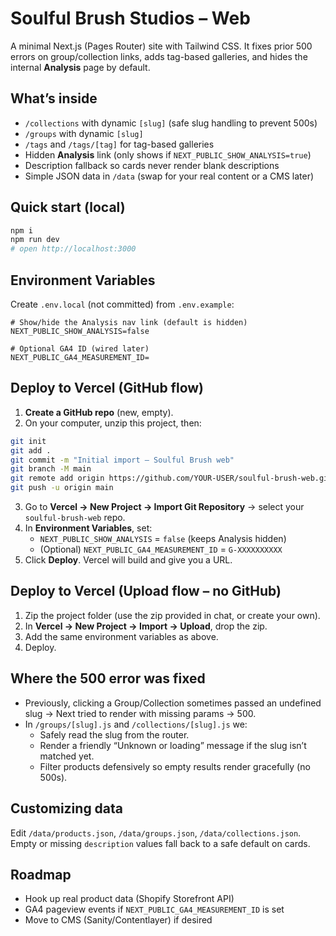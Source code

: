 # Soulful Brush Studios – Web

A minimal Next.js (Pages Router) site with Tailwind CSS. It fixes prior 500 errors on group/collection links, adds tag-based galleries, and hides the internal **Analysis** page by default.

## What’s inside
- `/collections` with dynamic `[slug]` (safe slug handling to prevent 500s)
- `/groups` with dynamic `[slug]`
- `/tags` and `/tags/[tag]` for tag-based galleries
- Hidden **Analysis** link (only shows if `NEXT_PUBLIC_SHOW_ANALYSIS=true`)
- Description fallback so cards never render blank descriptions
- Simple JSON data in `/data` (swap for your real content or a CMS later)

## Quick start (local)
```bash
npm i
npm run dev
# open http://localhost:3000
```

## Environment Variables
Create `.env.local` (not committed) from `.env.example`:

```
# Show/hide the Analysis nav link (default is hidden)
NEXT_PUBLIC_SHOW_ANALYSIS=false

# Optional GA4 ID (wired later)
NEXT_PUBLIC_GA4_MEASUREMENT_ID=
```

## Deploy to Vercel (GitHub flow)
1. **Create a GitHub repo** (new, empty).  
2. On your computer, unzip this project, then:
```bash
git init
git add .
git commit -m "Initial import – Soulful Brush web"
git branch -M main
git remote add origin https://github.com/YOUR-USER/soulful-brush-web.git
git push -u origin main
```
3. Go to **Vercel → New Project → Import Git Repository** → select your `soulful-brush-web` repo.
4. In **Environment Variables**, set:
   - `NEXT_PUBLIC_SHOW_ANALYSIS` = `false` (keeps Analysis hidden)
   - (Optional) `NEXT_PUBLIC_GA4_MEASUREMENT_ID` = `G-XXXXXXXXXX`
5. Click **Deploy**. Vercel will build and give you a URL.

## Deploy to Vercel (Upload flow – no GitHub)
1. Zip the project folder (use the zip provided in chat, or create your own).
2. In **Vercel → New Project → Import → Upload**, drop the zip.
3. Add the same environment variables as above.
4. Deploy.

## Where the 500 error was fixed
- Previously, clicking a Group/Collection sometimes passed an undefined slug → Next tried to render with missing params → 500.
- In `/groups/[slug].js` and `/collections/[slug].js` we:
  - Safely read the slug from the router.
  - Render a friendly “Unknown or loading” message if the slug isn’t matched yet.
  - Filter products defensively so empty results render gracefully (no 500s).

## Customizing data
Edit `/data/products.json`, `/data/groups.json`, `/data/collections.json`.  
Empty or missing `description` values fall back to a safe default on cards.

## Roadmap
- Hook up real product data (Shopify Storefront API)
- GA4 pageview events if `NEXT_PUBLIC_GA4_MEASUREMENT_ID` is set
- Move to CMS (Sanity/Contentlayer) if desired
